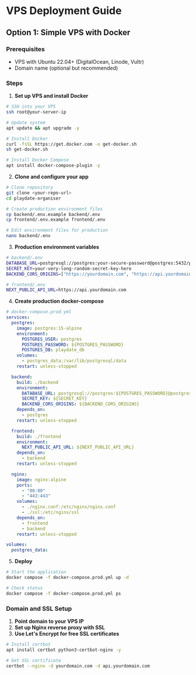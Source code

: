 # VPS Deployment Guide

## Option 1: Simple VPS with Docker

### Prerequisites
- VPS with Ubuntu 22.04+ (DigitalOcean, Linode, Vultr)
- Domain name (optional but recommended)

### Steps

1. **Set up VPS and install Docker**
```bash
# SSH into your VPS
ssh root@your-server-ip

# Update system
apt update && apt upgrade -y

# Install Docker
curl -fsSL https://get.docker.com -o get-docker.sh
sh get-docker.sh

# Install Docker Compose
apt install docker-compose-plugin -y
```

2. **Clone and configure your app**
```bash
# Clone repository
git clone <your-repo-url>
cd playdate-organiser

# Create production environment files
cp backend/.env.example backend/.env
cp frontend/.env.example frontend/.env

# Edit environment files for production
nano backend/.env
```

3. **Production environment variables**
```bash
# backend/.env
DATABASE_URL=postgresql://postgres:your-secure-password@postgres:5432/playdate_db
SECRET_KEY=your-very-long-random-secret-key-here
BACKEND_CORS_ORIGINS=["https://yourdomain.com", "https://api.yourdomain.com"]

# frontend/.env
NEXT_PUBLIC_API_URL=https://api.yourdomain.com
```

4. **Create production docker-compose**
```yaml
# docker-compose.prod.yml
services:
  postgres:
    image: postgres:15-alpine
    environment:
      POSTGRES_USER: postgres
      POSTGRES_PASSWORD: ${POSTGRES_PASSWORD}
      POSTGRES_DB: playdate_db
    volumes:
      - postgres_data:/var/lib/postgresql/data
    restart: unless-stopped

  backend:
    build: ./backend
    environment:
      DATABASE_URL: postgresql://postgres:${POSTGRES_PASSWORD}@postgres:5432/playdate_db
      SECRET_KEY: ${SECRET_KEY}
      BACKEND_CORS_ORIGINS: ${BACKEND_CORS_ORIGINS}
    depends_on:
      - postgres
    restart: unless-stopped

  frontend:
    build: ./frontend
    environment:
      NEXT_PUBLIC_API_URL: ${NEXT_PUBLIC_API_URL}
    depends_on:
      - backend
    restart: unless-stopped

  nginx:
    image: nginx:alpine
    ports:
      - "80:80"
      - "443:443"
    volumes:
      - ./nginx.conf:/etc/nginx/nginx.conf
      - ./ssl:/etc/nginx/ssl
    depends_on:
      - frontend
      - backend
    restart: unless-stopped

volumes:
  postgres_data:
```

5. **Deploy**
```bash
# Start the application
docker compose -f docker-compose.prod.yml up -d

# Check status
docker compose -f docker-compose.prod.yml ps
```

### Domain and SSL Setup

1. **Point domain to your VPS IP**
2. **Set up Nginx reverse proxy with SSL**
3. **Use Let's Encrypt for free SSL certificates**

```bash
# Install certbot
apt install certbot python3-certbot-nginx -y

# Get SSL certificate
certbot --nginx -d yourdomain.com -d api.yourdomain.com
```